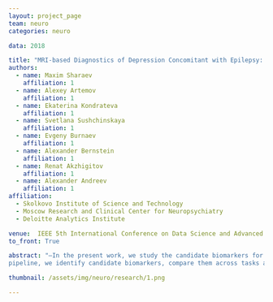 ```yaml
---
layout: project_page
team: neuro
categories: neuro

data: 2018

title: "MRI-based Diagnostics of Depression Concomitant with Epilepsy: in Search of the Potential Biomarkers"
authors:
  - name: Maxim Sharaev
    affiliation: 1
  - name: Alexey Artemov
    affiliation: 1
  - name: Ekaterina Kondrateva
    affiliation: 1
  - name: Svetlana Sushchinskaya
    affiliation: 1
  - name: Evgeny Burnaev
    affiliation: 1
  - name: Alexander Bernstein
    affiliation: 1
  - name: Renat Akzhigitov
    affiliation: 1
  - name: Alexander Andreev
    affiliation: 1
affiliation:
  - Skolkovo Institute of Science and Technology
  - Moscow Research and Clinical Center for Neuropsychiatry
  - Deloitte Analytics Institute

venue:  IEEE 5th International Conference on Data Science and Advanced Analytics 2018
to_front: True

abstract: "—In the present work, we study the candidate biomarkers for the depression disorder and the depression + epilepsy comorbidity. Building on the advanced data analysis
pipeline, we identify candidate biomarkers, compare them across tasks and to the previous research. The classification performance achieved by our system compares favourably to the one reported in literature, where longer scanning sessions and stronger magnetic fields were employed."

thumbnail: /assets/img/neuro/research/1.png

---
```

